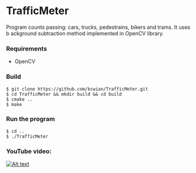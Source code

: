# TrafficMeter
Program counts passing: cars, trucks, pedestrains, bikers and trams. It uses b ackground subtraction method implemented in OpenCV library.

### Requirements
- OpenCV

### Build
``` console
$ git clone https://github.com/kcwian/TrafficMeter.git
$ cd TrafficMeter && mkdir build && cd build
$ cmake ..
$ make
```

### Run the program
```console
$ cd ..
$ ./TrafficMeter
```

### YouTube video:
[![Alt text](https://img.youtube.com/vi/mfmpfNcvzMk/0.jpg)](https://youtu.be/mfmpfNcvzMk)

